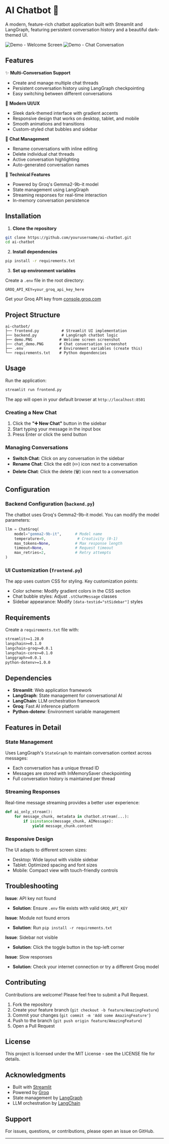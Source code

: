 # AI Chatbot 🤖

A modern, feature-rich chatbot application built with Streamlit and LangGraph, featuring persistent conversation history and a beautiful dark-themed UI.

![Demo - Welcome Screen](demo.PNG)
![Demo - Chat Conversation](chat_demo.PNG)

## Features

✨ **Multi-Conversation Support**
- Create and manage multiple chat threads
- Persistent conversation history using LangGraph checkpointing
- Easy switching between different conversations

🎨 **Modern UI/UX**
- Sleek dark-themed interface with gradient accents
- Responsive design that works on desktop, tablet, and mobile
- Smooth animations and transitions
- Custom-styled chat bubbles and sidebar

💬 **Chat Management**
- Rename conversations with inline editing
- Delete individual chat threads
- Active conversation highlighting
- Auto-generated conversation names

🔧 **Technical Features**
- Powered by Groq's Gemma2-9b-it model
- State management using LangGraph
- Streaming responses for real-time interaction
- In-memory conversation persistence

## Installation

1. **Clone the repository**
```bash
git clone https://github.com/yourusername/ai-chatbot.git
cd ai-chatbot
```

2. **Install dependencies**
```bash
pip install -r requirements.txt
```

3. **Set up environment variables**

Create a `.env` file in the root directory:
```env
GROQ_API_KEY=your_groq_api_key_here
```

Get your Groq API key from [console.groq.com](https://console.groq.com)

## Project Structure

```
ai-chatbot/
├── frontend.py          # Streamlit UI implementation
├── backend.py           # LangGraph chatbot logic
├── demo.PNG            # Welcome screen screenshot
├── chat_demo.PNG       # Chat conversation screenshot
├── .env                # Environment variables (create this)
└── requirements.txt    # Python dependencies
```

## Usage

Run the application:
```bash
streamlit run frontend.py
```

The app will open in your default browser at `http://localhost:8501`

### Creating a New Chat
1. Click the **"➕ New Chat"** button in the sidebar
2. Start typing your message in the input box
3. Press Enter or click the send button

### Managing Conversations
- **Switch Chat**: Click on any conversation in the sidebar
- **Rename Chat**: Click the edit (✏️) icon next to a conversation
- **Delete Chat**: Click the delete (🗑️) icon next to a conversation

## Configuration

### Backend Configuration (`backend.py`)

The chatbot uses Groq's Gemma2-9b-it model. You can modify the model parameters:

```python
llm = ChatGroq(
    model="gemma2-9b-it",      # Model name
    temperature=0,              # Creativity (0-1)
    max_tokens=None,           # Max response length
    timeout=None,              # Request timeout
    max_retries=2,             # Retry attempts
)
```

### UI Customization (`frontend.py`)

The app uses custom CSS for styling. Key customization points:
- Color scheme: Modify gradient colors in the CSS section
- Chat bubble styles: Adjust `.stChatMessage` classes
- Sidebar appearance: Modify `[data-testid="stSidebar"]` styles

## Requirements

Create a `requirements.txt` file with:

```txt
streamlit>=1.28.0
langchain>=0.1.0
langchain-groq>=0.0.1
langchain-core>=0.1.0
langgraph>=0.0.1
python-dotenv>=1.0.0
```

## Dependencies

- **Streamlit**: Web application framework
- **LangGraph**: State management for conversational AI
- **LangChain**: LLM orchestration framework
- **Groq**: Fast AI inference platform
- **Python-dotenv**: Environment variable management

## Features in Detail

### State Management
Uses LangGraph's `StateGraph` to maintain conversation context across messages:
- Each conversation has a unique thread ID
- Messages are stored with InMemorySaver checkpointing
- Full conversation history is maintained per thread

### Streaming Responses
Real-time message streaming provides a better user experience:
```python
def ai_only_stream():
    for message_chunk, metadata in chatbot.stream(...):
        if isinstance(message_chunk, AIMessage):
            yield message_chunk.content
```

### Responsive Design
The UI adapts to different screen sizes:
- Desktop: Wide layout with visible sidebar
- Tablet: Optimized spacing and font sizes
- Mobile: Compact view with touch-friendly controls

## Troubleshooting

**Issue**: API key not found
- **Solution**: Ensure `.env` file exists with valid `GROQ_API_KEY`

**Issue**: Module not found errors
- **Solution**: Run `pip install -r requirements.txt`

**Issue**: Sidebar not visible
- **Solution**: Click the toggle button in the top-left corner

**Issue**: Slow responses
- **Solution**: Check your internet connection or try a different Groq model

## Contributing

Contributions are welcome! Please feel free to submit a Pull Request.

1. Fork the repository
2. Create your feature branch (`git checkout -b feature/AmazingFeature`)
3. Commit your changes (`git commit -m 'Add some AmazingFeature'`)
4. Push to the branch (`git push origin feature/AmazingFeature`)
5. Open a Pull Request

## License

This project is licensed under the MIT License - see the LICENSE file for details.

## Acknowledgments

- Built with [Streamlit](https://streamlit.io/)
- Powered by [Groq](https://groq.com/)
- State management by [LangGraph](https://github.com/langchain-ai/langgraph)
- LLM orchestration by [LangChain](https://www.langchain.com/)

## Support

For issues, questions, or contributions, please open an issue on GitHub.

---
